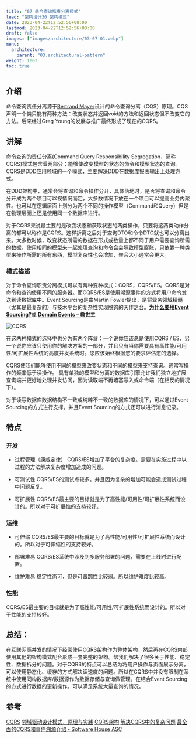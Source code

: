 ```yaml
---
title: "07 命令查询指责分离模式"
lead: "架构设计30 架构模式"
date: 2023-04-22T12:52:56+08:00
lastmod: 2023-04-22T12:52:56+08:00
draft: false
images: ["images/architecture/03-07-01.webp"]
menu:
  architecture:
    parent: "03.architectural-pattern"
weight: 1003
toc: true
---
```


## 介绍
命令查询责任分离源于[Bertrand Mayer](https://en.wikipedia.org/wiki/Bertrand_Meyer)设计的命令查询分离（CQS）原理。CQS声明一个类只能有两种方法：改变状态并返回void的方法和返回状态但不改变它的方法。后来经过Greg Young的发展与推广最终形成了现在的CQRS。

## 讲解
命令查询的责任分离(Command Query Responsibility Segregation，简称CQRS)模式包含着两部分：能够使改变模型的状态的命令和模型状态的查询。CQRS是DDD应用领域的一个模式，主要解决DDD在数据库报表输出上处理方式。 

在DDD架构中，通常会将查询和命令操作分开，具体落地时，是否将查询和命令分开成为两个项目可以视情况而定，大多数情况下放在一个项目可以提高业务内聚性。也可以在逻辑层面上划分为两个不同的操作模型（Command和Query）但是在物理层面上还是使用同一个数据库进行。

对于CQRS来说最主要的是改变状态和获取状态的两类操作，只要将这两类动作分离的都可以称作是CQRS。这样拆离之后对于查询DTO和命令DTO就也可以分离出来。大多数时候，改变状态所需的数据在形式或数量上都不同于用户需要查询所需的数据。使用相同的模型来一起处理查询和命令会会导致模型膨胀，只依靠一种类型来操作所需的所有东西，模型复杂性也会增加，聚合大小通常会更大。

### 模式描述

对于命令查询职责分离模式可以有两种变种模式：CQRS，CQRS/ES。CQRS是对命令和查询使用不同的服务器。而CQRS/ES是使用溯源事件的方式将用户命令发送到读数据库中。Event Sourcing是由Martin Fowler提出，是将业务领域精髓（尤其是最复杂的）与技术平台的复杂性实现脱钩的天作之合。[**为什么要用Event Sourcing?**](http://www.jdon.com/42709)或 [**Domain Events – 救世主**](http://www.jdon.com/37289)

![CQRS](images/architecture/03-07-01.webp)

在这两种模式的选择中也分为有两个阵营：一个说你应该总是使用CQRS / ES，另一个说你应该只使用你的解决方案的一部分，并且只有当你需要具有高性能/可用性/可扩展性系统的高度并发系统时。您应该始终根据您的要求评估您的选择。

CQRS使我们能够使用不同的模型来改变状态和不同的模型来支持查询。通常写操作的频率低于读操作。 具有单独的模型和分离的数据库引擎允许我们独立地扩展查询端并更好地处理并发访问，因为读取端不再堵塞写入或命令端（在相反的情况下）。

对于读写数据库数据结构不一致或纯粹不一致的数据库的情况下，可以通过Event Sourcing的方式进行支撑。并且Event Sourcing的方式还可以进行消息记录。

## 特点
### 开发
- 过程管理（康威定律）
CQRS/ES增加了平台的复杂度。需要在实施过程中以过程的方法解决复杂度增加造成的问题。

- 可测试性
CQRS/ES的测试点较多。并且因为复杂的增加可能会造成测试过程中问题反复。

- 可扩展性
CQRS/ES最主要的目标就是为了高性能/可用性/可扩展性系统而设计的。所以对于可扩展性的支持较好。

### 运维
- 可伸缩
CQRS/ES最主要的目标就是为了高性能/可用性/可扩展性系统而设计的。所以对于可伸缩性的支持较好。

- 部署难易
CQRS/ES系统中涉及到多服务部署的问题，需要在上线时进行配置。

- 维护难易
稳定性尚可，但是可跟踪性比较弱。所以维护难度比较高。

### 性能
CQRS/ES最主要的目标就是为了高性能/可用性/可扩展性系统而设计的。所以对于性能的支持较好。

## 总结：

在互联网高并发的情况下经常使用CQRS架构作为整体架构，然后再在CQRS内部使用其他的架构模式配合形成一套完整的架构。帮我们解决了很多关于性能、稳定性、数据拆分的问题。对于CQRS的特点可以总结为将用户操作与页面展示分离，可以使用静态化、缓存的方式解决读速度的问题。所以在CQRS中并没有限制在系统中使用同构数据库/数据源作为数据存储与查询做管理。在结合Event Sourcing的方式进行数据的更新操作。可以满足系统大量查询的情况。

## 参考
[CQRS](https://www.martinfowler.com/bliki/CQRS.html)
[领域驱动设计模式、原理与实践](https://book.douban.com/subject/26761413/)
[CQRS架构](https://www.jdon.com/cqrs.html)
[解决CQRS中的复杂问题](https://www.jdon.com/51153)
[最全面的CQRS和事件溯源介绍 - Software House ASC](https://www.jdon.com/52278)
